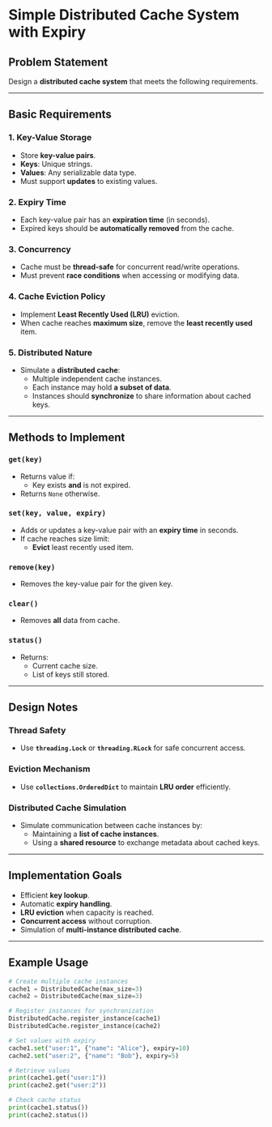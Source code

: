 # Simple Distributed Cache System with Expiry

## **Problem Statement**
Design a **distributed cache system** that meets the following requirements.

---

## **Basic Requirements**

### 1. Key-Value Storage
- Store **key-value pairs**.
- **Keys**: Unique strings.
- **Values**: Any serializable data type.
- Must support **updates** to existing values.

### 2. Expiry Time
- Each key-value pair has an **expiration time** (in seconds).
- Expired keys should be **automatically removed** from the cache.

### 3. Concurrency
- Cache must be **thread-safe** for concurrent read/write operations.
- Must prevent **race conditions** when accessing or modifying data.

### 4. Cache Eviction Policy
- Implement **Least Recently Used (LRU)** eviction.
- When cache reaches **maximum size**, remove the **least recently used** item.

### 5. Distributed Nature
- Simulate a **distributed cache**:
  - Multiple independent cache instances.
  - Each instance may hold **a subset of data**.
  - Instances should **synchronize** to share information about cached keys.

---

## **Methods to Implement**

### **`get(key)`**
- Returns value if:
  - Key exists **and** is not expired.
- Returns `None` otherwise.

### **`set(key, value, expiry)`**
- Adds or updates a key-value pair with an **expiry time** in seconds.
- If cache reaches size limit:
  - **Evict** least recently used item.

### **`remove(key)`**
- Removes the key-value pair for the given key.

### **`clear()`**
- Removes **all** data from cache.

### **`status()`**
- Returns:
  - Current cache size.
  - List of keys still stored.

---

## **Design Notes**

### Thread Safety
- Use **`threading.Lock`** or **`threading.RLock`** for safe concurrent access.

### Eviction Mechanism
- Use **`collections.OrderedDict`** to maintain **LRU order** efficiently.

### Distributed Cache Simulation
- Simulate communication between cache instances by:
  - Maintaining a **list of cache instances**.
  - Using a **shared resource** to exchange metadata about cached keys.

---

## **Implementation Goals**
- Efficient **key lookup**.
- Automatic **expiry handling**.
- **LRU eviction** when capacity is reached.
- **Concurrent access** without corruption.
- Simulation of **multi-instance distributed cache**.

---

## **Example Usage**

```python
# Create multiple cache instances
cache1 = DistributedCache(max_size=3)
cache2 = DistributedCache(max_size=3)

# Register instances for synchronization
DistributedCache.register_instance(cache1)
DistributedCache.register_instance(cache2)

# Set values with expiry
cache1.set("user:1", {"name": "Alice"}, expiry=10)
cache2.set("user:2", {"name": "Bob"}, expiry=5)

# Retrieve values
print(cache1.get("user:1"))
print(cache2.get("user:2"))

# Check cache status
print(cache1.status())
print(cache2.status())
